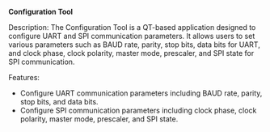    **Configuration Tool**

Description: 
The Configuration Tool is a QT-based application designed to configure UART and SPI communication parameters. It allows users to set various parameters such as BAUD rate, parity, stop bits, data bits for UART, and clock phase, clock polarity, master mode, prescaler, and SPI state for SPI communication.

Features:
- Configure UART communication parameters including BAUD rate, parity, stop bits, and data bits.
- Configure SPI communication parameters including clock phase, clock polarity, master mode, prescaler, and SPI state.












